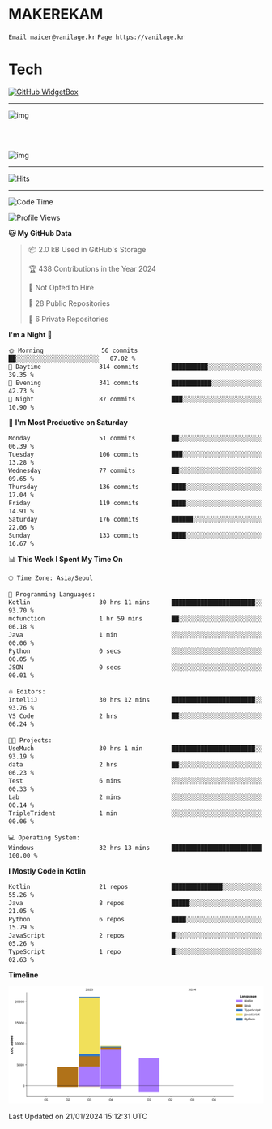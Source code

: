 # MAKEREKAM

`Email maicer@vanilage.kr`
`Page https://vanilage.kr`

# Tech

[![GitHub WidgetBox](https://github-widgetbox.vercel.app/api/skills?languages=python,js,ts,c,cpp,cs,java,kotlin,bash,md,html,css,xml,yaml,swift,powershell,json,R,SQL,php&tools=git,npm,gradle,nodejs,vercel,nginx&includeNames=true&theme=darkmode)](https://github.com/Jurredr/github-widgetbox)

---

![img](https://github-readme-stats.vercel.app/api/top-langs/?username=MAKEREKAM&layout=compact&theme=gruvbox)

<br>
<br>

![img](https://github-readme-stats.vercel.app/api/?username=MAKEREKAM&layout=compact&theme=gruvbox)

---

[![Hits](https://hits.seeyoufarm.com/api/count/incr/badge.svg?url=https%3A%2F%2Fgithub.com%2FMAKEREKAM&count_bg=%234A49D1&title_bg=%23555555&icon=&icon_color=%23E7E7E7&title=방문&edge_flat=false)](https://hits.seeyoufarm.com)

---

<!--START_SECTION:waka-->
![Code Time](http://img.shields.io/badge/Code%20Time-186%20hrs%2052%20mins-blue)

![Profile Views](http://img.shields.io/badge/Profile%20Views-0-blue)

**🐱 My GitHub Data** 

> 📦 2.0 kB Used in GitHub's Storage 
 > 
> 🏆 438 Contributions in the Year 2024
 > 
> 🚫 Not Opted to Hire
 > 
> 📜 28 Public Repositories 
 > 
> 🔑 6 Private Repositories 
 > 
**I'm a Night 🦉** 

```text
🌞 Morning                56 commits          ██░░░░░░░░░░░░░░░░░░░░░░░   07.02 % 
🌆 Daytime                314 commits         ██████████░░░░░░░░░░░░░░░   39.35 % 
🌃 Evening                341 commits         ███████████░░░░░░░░░░░░░░   42.73 % 
🌙 Night                  87 commits          ███░░░░░░░░░░░░░░░░░░░░░░   10.90 % 
```
📅 **I'm Most Productive on Saturday** 

```text
Monday                   51 commits          ██░░░░░░░░░░░░░░░░░░░░░░░   06.39 % 
Tuesday                  106 commits         ███░░░░░░░░░░░░░░░░░░░░░░   13.28 % 
Wednesday                77 commits          ██░░░░░░░░░░░░░░░░░░░░░░░   09.65 % 
Thursday                 136 commits         ████░░░░░░░░░░░░░░░░░░░░░   17.04 % 
Friday                   119 commits         ████░░░░░░░░░░░░░░░░░░░░░   14.91 % 
Saturday                 176 commits         ██████░░░░░░░░░░░░░░░░░░░   22.06 % 
Sunday                   133 commits         ████░░░░░░░░░░░░░░░░░░░░░   16.67 % 
```


📊 **This Week I Spent My Time On** 

```text
🕑︎ Time Zone: Asia/Seoul

💬 Programming Languages: 
Kotlin                   30 hrs 11 mins      ███████████████████████░░   93.70 % 
mcfunction               1 hr 59 mins        ██░░░░░░░░░░░░░░░░░░░░░░░   06.18 % 
Java                     1 min               ░░░░░░░░░░░░░░░░░░░░░░░░░   00.06 % 
Python                   0 secs              ░░░░░░░░░░░░░░░░░░░░░░░░░   00.05 % 
JSON                     0 secs              ░░░░░░░░░░░░░░░░░░░░░░░░░   00.01 % 

🔥 Editors: 
IntelliJ                 30 hrs 12 mins      ███████████████████████░░   93.76 % 
VS Code                  2 hrs               ██░░░░░░░░░░░░░░░░░░░░░░░   06.24 % 

🐱‍💻 Projects: 
UseMuch                  30 hrs 1 min        ███████████████████████░░   93.19 % 
data                     2 hrs               ██░░░░░░░░░░░░░░░░░░░░░░░   06.23 % 
Test                     6 mins              ░░░░░░░░░░░░░░░░░░░░░░░░░   00.33 % 
Lab                      2 mins              ░░░░░░░░░░░░░░░░░░░░░░░░░   00.14 % 
TripleTrident            1 min               ░░░░░░░░░░░░░░░░░░░░░░░░░   00.06 % 

💻 Operating System: 
Windows                  32 hrs 13 mins      █████████████████████████   100.00 % 
```

**I Mostly Code in Kotlin** 

```text
Kotlin                   21 repos            ██████████████░░░░░░░░░░░   55.26 % 
Java                     8 repos             █████░░░░░░░░░░░░░░░░░░░░   21.05 % 
Python                   6 repos             ████░░░░░░░░░░░░░░░░░░░░░   15.79 % 
JavaScript               2 repos             █░░░░░░░░░░░░░░░░░░░░░░░░   05.26 % 
TypeScript               1 repo              █░░░░░░░░░░░░░░░░░░░░░░░░   02.63 % 
```



**Timeline**

![Lines of Code chart](https://raw.githubusercontent.com/MAKEREKAM/MAKEREKAM/main/assets/bar_graph.png)


 Last Updated on 21/01/2024 15:12:31 UTC
<!--END_SECTION:waka-->
